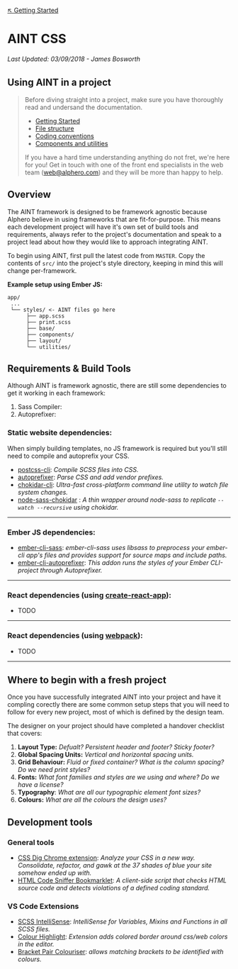 [↖︎ Getting Started](../README.md)

# AINT CSS

###### Last Updated: 03/09/2018 - James Bosworth

## Using AINT in a project

>Before diving straight into a project, make sure you have thoroughly read and undersand the documentation.
>
>+ [Getting Started](../README.md)
>+ [File structure](FILE_STRUCTURE.md)
>+ [Coding conventions](CODING_CONVENTIONS.md)
>+ [Components and utilities](COMPONENTS_AND_UTILITIES.md)
>
>If you have a hard time understanding anything do not fret, we're here for you! Get in touch with one of the front end specialists in the web team (web@alphero.com) and they will be more than happy to help.


## Overview

The AINT framework is designed to be framework agnostic because Alphero believe in using frameworks that are fit-for-purpose. This means each development project will have it's own set of build tools and requirements, always refer to the project's documentation and speak to a project lead about how they would like to approach integrating AINT.

To begin using AINT, first pull the latest code from `MASTER`. Copy the contents of `src/` into the project's style directory, keeping in mind this will change per-framework.

**Example setup using Ember JS:**

```text
app/
 ...
 └── styles/ <- AINT files go here
      ├── app.scss
      ├── print.scss
      ├── base/
      ├── components/
      ├── layout/
      └── utilities/
```

## Requirements & Build Tools

Although AINT is framework agnostic, there are still some dependencies to get it working in each framework:

1. Sass Compiler: 
2. Autoprefixer: 

### Static website dependencies:

When simply building templates, no JS framework is required but you'll still need to compile and autoprefix your CSS.
+ [postcss-cli](https://github.com/postcss/postcss-cli#readme): _Compile SCSS files into CSS._
+ [autoprefixer](https://github.com/postcss/autoprefixer#readme): _Parse CSS and add vendor prefixes._
+ [chokidar-cli](https://github.com/kimmobrunfeldt/chokidar-cli): _Ultra-fast cross-platform command line utility to watch file system changes._
+ [node-sass-chokidar](https://github.com/michaelwayman/node-sass-chokidar#readme) : _A thin wrapper around node-sass to replicate `--watch --recursive` using chokidar._

---

### Ember JS dependencies:
+ [ember-cli-sass](https://www.npmjs.com/package/ember-cli-sass): _ember-cli-sass uses libsass to preprocess your ember-cli app's files and provides support for source maps and include paths._
+ [ember-cli-autoprefixer](https://www.npmjs.com/package/ember-cli-autoprefixer): _This addon runs the styles of your Ember CLI-project through Autoprefixer._

---

### React dependencies (using [create-react-app](https://github.com/facebook/create-react-app)):
+ TODO

---

### React dependencies (using [webpack](https://github.com/webpack/webpack)):
+ TODO

---

## Where to begin with a fresh project
Once you have successfully integrated AINT into your project and have it compling corectly there are some common setup steps that you will need to follow for every new project, most of which is defined by the design team.

The designer on your project should have completed a handover checklist that covers:
1. **Layout Type:** _Defualt? Persistent header and footer? Sticky footer?_
2. **Global Spacing Units:** _Vertical and horizontal spacing units._
3. **Grid Behaviour:** _Fluid or fixed container? What is the column spacing? Do we need print styles?_
4. **Fonts:** _What font families and styles are we using and where? Do we have a license?_
5. **Typography**: _What are all our typographic element font sizes?_
6. **Colours:** _What are all the colours the design uses?_



## Development tools

### General tools
+ [CSS Dig Chrome extension](https://chrome.google.com/webstore/detail/css-dig/lpnhmlhomomelfkcjnkcacofhmggjmco):  _Analyze your CSS in a new way. Consolidate, refactor, and gawk at the 37 shades of blue your site somehow ended up with._
+ [HTML Code Sniffer Bookmarklet](http://squizlabs.github.io/HTML_CodeSniffer/): _A client-side script that checks HTML source code and detects violations of a defined coding standard._

### VS Code Extensions
+ [SCSS IntelliSense](https://github.com/mrmlnc/vscode-scss): _IntelliSense for Variables, Mixins and Functions in all SCSS files._
+ [Colour Highlight](https://github.com/sergiirocks/vscode-ext-color-highlight): _Extension adds colored border around css/web colors in the editor._
+ [Bracket Pair Colouriser](https://github.com/CoenraadS/BracketPair): _allows matching brackets to be identified with colours._